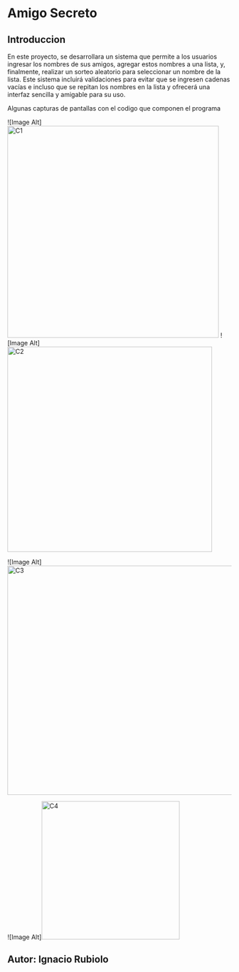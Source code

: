 <h1>Amigo Secreto</h1>



<h2>Introduccion</h2>

<P>En este proyecto, se desarrollara un sistema que permite a los usuarios ingresar los nombres de sus amigos, agregar estos nombres a una lista, y, finalmente, realizar un sorteo aleatorio para seleccionar un nombre de la lista. Este sistema incluirá validaciones para evitar que se ingresen cadenas vacías e incluso que se repitan los nombres en la lista y ofrecerá una interfaz sencilla y amigable para su uso.</P>

<p> Algunas capturas de pantallas con el codigo que componen el programa</p>

![Image Alt]<img width="475" alt="C1" src="https://github.com/user-attachments/assets/aed39caa-2d94-4e18-bee1-d7ecf64083b2" />
![Image Alt]<img width="460" alt="C2" src="https://github.com/user-attachments/assets/a4a69520-4bd8-4964-8a65-ab19c5d14431" />

![Image Alt]<img width="514" alt="C3" src="https://github.com/user-attachments/assets/913e90bd-151b-4b63-ae9d-ec4d172230c8" />

![Image Alt]<img width="310" alt="C4" src="https://github.com/user-attachments/assets/111e86f1-928b-4cbb-bc6f-7c60c692d9f8" />







  
<h2>Autor: Ignacio Rubiolo</h2>
